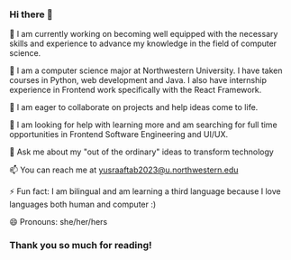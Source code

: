 ### Hi there 👋
🔭 I am currently working on becoming well equipped with the necessary skills and experience to advance my knowledge in the field of computer science.

🌱 I am a computer science major at Northwestern University. 
I have taken courses in Python, web development and Java. I also have internship experience in Frontend work specifically with the React Framework.


👯 I am eager to collaborate on projects and help ideas come to life.

🤔 I am looking for help with learning more and am searching for full time opportunities in Frontend Software Engineering and UI/UX.

💬 Ask me about my "out of the ordinary" ideas to transform technology

📫 You can reach me at yusraaftab2023@u.northwestern.edu

⚡ Fun fact: I am bilingual and am learning a third language because I love languages both human and computer :)

😄 Pronouns: she/her/hers

### Thank you so much for reading!

<!--
**YusraAft/YusraAft** is a ✨ _special_ ✨ repository because its `README.md` (this file) appears on your GitHub profile.

Here are some ideas to get you started:

- 🔭 I’m currently working on ...
- 🌱 I’m currently learning ...
- 👯 I’m looking to collaborate on ...
- 🤔 I’m looking for help with ...
- 💬 Ask me about ...
- 📫 How to reach me: ...
- 😄 Pronouns: ...
- ⚡ Fun fact: ...
-->
